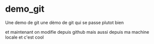 ﻿# demo_git
Une demo de git
une dèmo de git qui se passe plutot bien


et maintenant on modifie depuis github
mais aussi depuis ma machine locale et c'est cool
